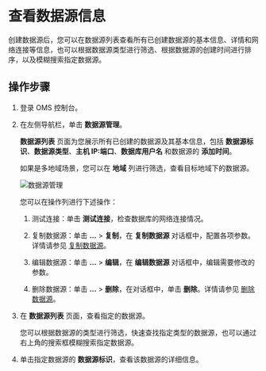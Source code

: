 # 查看数据源信息

创建数据源后，您可以在数据源列表查看所有已创建数据源的基本信息、详情和网络连接等信息，也可以根据数据源类型进行筛选、根据数据源的创建时间进行排序，以及模糊搜索指定数据源。

## 操作步骤

1. 登录 OMS 控制台。

2. 在左侧导航栏，单击 **数据源管理**。

   **数据源列表** 页面为您展示所有已创建的数据源及其基本信息，包括 **数据源标识**、**数据源类型**、**主机 IP:端口**、**数据库用户名** 和数据源的 **添加时间**。

   如果是多地域场景，您可以在 **地域** 列进行筛选，查看目标地域下的数据源。

   ![数据源管理](https://help-static-aliyun-doc.aliyuncs.com/assets/img/zh-CN/1851781361/p312610.png)

   您可以在操作列进行下述操作：

   1. 测试连接：单击 **测试连接**，检查数据库的网络连接情况。

   2. 复制数据源：单击 **...** \> **复制**，在 **复制数据源** 对话框中，配置各项参数。详情请参见 [复制数据源](../2.manage-data-sources/3.copy-data-source.md)。

   3. 编辑数据源：单击 **...** \> **编辑**，在 **编辑数据源** 对话框中，编辑需要修改的参数。

   4. 删除数据源：单击 **...** \> **删除**，在对话框中，单击 **删除**。详情请参见 [删除数据源](../2.manage-data-sources/5.delete-a-data-source.md)。

3. 在 **数据源列表** 页面，查看指定的数据源。

   您可以根据数据源的类型进行筛选，快速查找指定类型的数据源，也可以通过右上角的搜索框模糊搜索指定数据源。

4. 单击指定数据源的 **数据源标识**，查看该数据源的详细信息。
